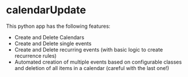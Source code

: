 # calendarUpdate

This python app has the following features:

- Create and Delete Calendars
- Create and Delete single events
- Create and Delete recurring events (with basic logic to create recurrence rules)
- Automated creation of multiple events based on configurable classes and deletion of all items in a calendar (careful with the last one!)
